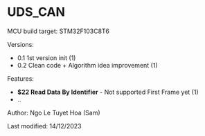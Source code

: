 # UDS_CAN

MCU build target: STM32F103C8T6

Versions:
- 0.1 1st version init (1)
- 0.2 Clean code + Algorithm idea improvement (1)

Features:
- **$22 Read Data By Identifier** - Not supported First Frame yet (1)
- ..
  
Author: Ngo Le Tuyet Hoa (Sam)

Last modified: 14/12/2023
